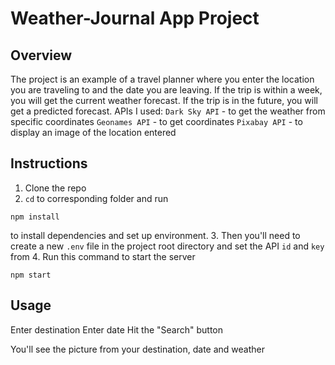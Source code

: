 # Weather-Journal App Project

## Overview
The project is an example of a travel planner where you enter the location you are traveling to and the date you are leaving. If the trip is within a week, you will get the current weather forecast. If the trip is in the future, you will get a predicted forecast. 
APIs I used:
`Dark Sky API` - to get the weather from specific coordinates
`Geonames API` - to get coordinates
`Pixabay API` - to display an image of the location entered

## Instructions
1. Clone the repo
2. `cd` to corresponding folder and run
```
npm install
```
to install dependencies and set up environment.
3. Then you'll need to create a new `.env` file  in the project root directory and set the API `id` and `key` from
4. Run this command to start the server
```
npm start
```
## Usage
Enter destination
Enter date
Hit the "Search" button

You'll see the picture from your destination, date and weather